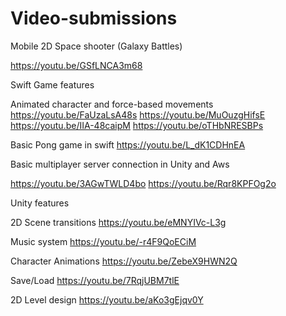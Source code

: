 # Video-submissions

Mobile 2D Space shooter (Galaxy Battles)

https://youtu.be/GSfLNCA3m68

Swift Game features 

Animated character and force-based movements
https://youtu.be/FaUzaLsA48s
https://youtu.be/MuOuzgHifsE
https://youtu.be/IIA-48caipM
https://youtu.be/oTHbNRESBPs


Basic Pong game in swift
https://youtu.be/L_dK1CDHnEA

Basic multiplayer server connection in Unity and Aws

https://youtu.be/3AGwTWLD4bo
https://youtu.be/Rqr8KPFOg2o

Unity features

2D Scene transitions https://youtu.be/eMNYIVc-L3g

Music system https://youtu.be/-r4F9QoECiM

Character Animations https://youtu.be/ZebeX9HWN2Q

Save/Load https://youtu.be/7RqjUBM7tlE

2D Level design https://youtu.be/aKo3gEjqv0Y
